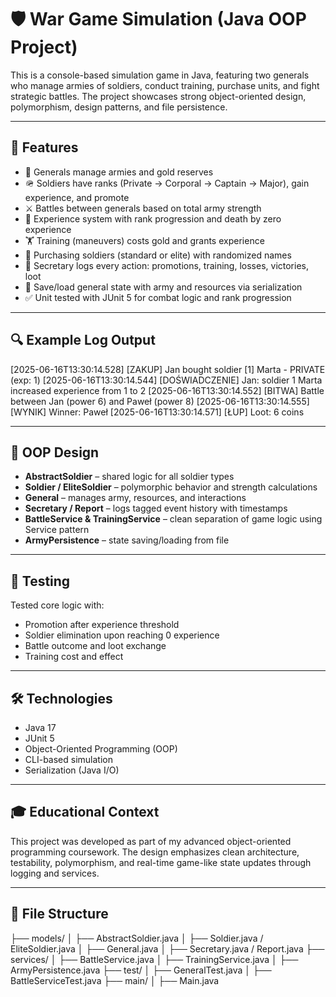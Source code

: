 # 🛡️ War Game Simulation (Java OOP Project)

This is a console-based simulation game in Java, featuring two generals who manage armies of soldiers, conduct training, purchase units, and fight strategic battles. The project showcases strong object-oriented design, polymorphism, design patterns, and file persistence.

---

## 🚀 Features

- 👑 Generals manage armies and gold reserves  
- 🪖 Soldiers have ranks (Private → Corporal → Captain → Major), gain experience, and promote  
- ⚔️ Battles between generals based on total army strength  
- 🔄 Experience system with rank progression and death by zero experience  
- 🏋️ Training (maneuvers) costs gold and grants experience  
- 💸 Purchasing soldiers (standard or elite) with randomized names  
- 📝 Secretary logs every action: promotions, training, losses, victories, loot  
- 💾 Save/load general state with army and resources via serialization  
- ✅ Unit tested with JUnit 5 for combat logic and rank progression  

---

## 🔍 Example Log Output

[2025-06-16T13:30:14.528] [ZAKUP] Jan bought soldier [1] Marta - PRIVATE (exp: 1)
[2025-06-16T13:30:14.544] [DOŚWIADCZENIE] Jan: soldier 1 Marta increased experience from 1 to 2
[2025-06-16T13:30:14.552] [BITWA] Battle between Jan (power 6) and Paweł (power 8)
[2025-06-16T13:30:14.555] [WYNIK] Winner: Paweł
[2025-06-16T13:30:14.571] [ŁUP] Loot: 6 coins

---

## 🧱 OOP Design

- **AbstractSoldier** – shared logic for all soldier types  
- **Soldier / EliteSoldier** – polymorphic behavior and strength calculations  
- **General** – manages army, resources, and interactions  
- **Secretary / Report** – logs tagged event history with timestamps  
- **BattleService & TrainingService** – clean separation of game logic using Service pattern  
- **ArmyPersistence** – state saving/loading from file  

---

## 🧪 Testing

Tested core logic with:
- Promotion after experience threshold
- Soldier elimination upon reaching 0 experience
- Battle outcome and loot exchange
- Training cost and effect

---

## 🛠️ Technologies

- Java 17
- JUnit 5
- Object-Oriented Programming (OOP)
- CLI-based simulation
- Serialization (Java I/O)

---

## 🎓 Educational Context

This project was developed as part of my advanced object-oriented programming coursework. The design emphasizes clean architecture, testability, polymorphism, and real-time game-like state updates through logging and services.

---

## 📁 File Structure

├── models/
│ ├── AbstractSoldier.java
│ ├── Soldier.java / EliteSoldier.java
│ ├── General.java
│ ├── Secretary.java / Report.java
├── services/
│ ├── BattleService.java
│ ├── TrainingService.java
│ ├── ArmyPersistence.java
├── test/
│ ├── GeneralTest.java
│ ├── BattleServiceTest.java
├── main/
│ ├── Main.java

